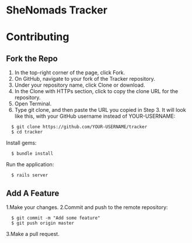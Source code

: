 # SheNomads Tracker

# Contributing
## Fork the Repo
1. In the top-right corner of the page, click Fork.
2. On GitHub, navigate to your fork of the Tracker repository.
3. Under your repository name, click Clone or download.
4. In the Clone with HTTPs section, click  to copy the clone URL for the repository.
5. Open Terminal.
6. Type git clone, and then paste the URL you copied in Step 3. It will look like this, with your GitHub username instead of YOUR-USERNAME: 

```
  $ git clone https://github.com/YOUR-USERNAME/tracker
  $ cd tracker
```

Install gems:

```
  $ bundle install
```

Run the application:

```
  $ rails server
```
## Add A Feature
1.Make your changes.
2.Commit and push to the remote repository:

```
  $ git commit -m "Add some feature"
  $ git push origin master
```

3.Make a pull request.
